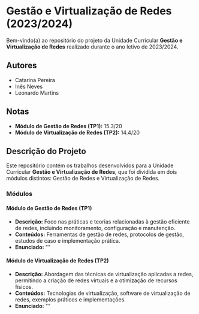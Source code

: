 # Gestão e Virtualização de Redes (2023/2024)

Bem-vindo(a) ao repositório do projeto da Unidade Curricular **Gestão e Virtualização de Redes** realizado durante o ano letivo de 2023/2024.

## Autores
- Catarina Pereira
- Inês Neves
- Leonardo Martins

## Notas
- **Módulo de Gestão de Redes (TP1):** 15.3/20
- **Módulo de Virtualização de Redes (TP2):** 14.4/20

## Descrição do Projeto
Este repositório contém os trabalhos desenvolvidos para a Unidade Curricular **Gestão e Virtualização de Redes**, que foi dividida em dois módulos distintos: Gestão de Redes e Virtualização de Redes.

### Módulos
#### Módulo de Gestão de Redes (TP1)
- **Descrição:** Foco nas práticas e teorias relacionadas à gestão eficiente de redes, incluindo monitoramento, configuração e manutenção.
- **Conteúdos:** Ferramentas de gestão de redes, protocolos de gestão, estudos de caso e implementação prática.
- **Enunciado:** ""
  
#### Módulo de Virtualização de Redes (TP2)
- **Descrição:** Abordagem das técnicas de virtualização aplicadas a redes, permitindo a criação de redes virtuais e a otimização de recursos físicos.
- **Conteúdos:** Tecnologias de virtualização, software de virtualização de redes, exemplos práticos e implementações.
- **Enunciado:** ""

